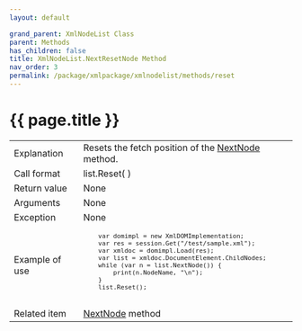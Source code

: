 ```yaml
---
layout: default

grand_parent: XmlNodeList Class
parent: Methods
has_children: false
title: XmlNodeList.NextResetNode Method
nav_order: 3
permalink: /package/xmlpackage/xmlnodelist/methods/reset
---
```

# {{ page.title }}

<table>
  <tr>
    <td>Explanation</td>
    <td colspan="2">Resets the fetch position of the <a href="/package/xmlpackage/xmlnodelist/methods/nextnode">NextNode</a> method.</td>
  </tr>
  <tr>
    <td>Call format</td>
    <td colspan="2">list.Reset( )</td>
  </tr>
  <tr>
    <td>Return value</td>
    <td colspan="2">None</td>
  </tr>  
  <tr>
    <td>Arguments</td>
    <td colspan="2">None</td>
  </tr>
  <tr>
    <td>Exception</td>
    <td colspan="2">None</td>
  </tr>
  <tr>
    <td>Example of use</td>
    <td colspan="2"><code><pre>
    var domimpl = new XmlDOMImplementation;
    var res = session.Get("/test/sample.xml");
    var xmldoc = domimpl.Load(res);
    var list = xmldoc.DocumentElement.ChildNodes;
    while (var n = list.NextNode()) {
        print(n.NodeName, "\n");
    }
    list.Reset();
    </pre></code></td>
  </tr>
  <tr>
    <td>Related item</td>
    <td colspan="2"><a href="/package/xmlpackage/xmlnodelist/methods/nextnode">NextNode</a> method</td>
  </tr>
</table>



